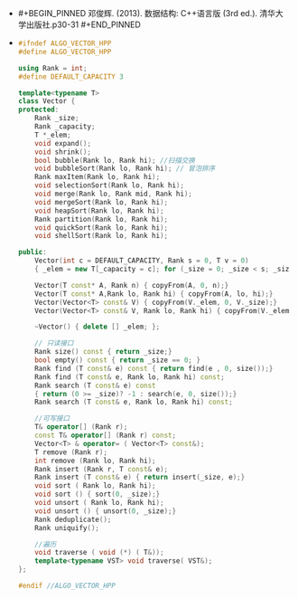 - #+BEGIN_PINNED
  邓俊辉. (2013). 数据结构: C++语言版 (3rd ed.). 清华大学出版社.p30-31
  #+END_PINNED
- ```C++
  #ifndef ALGO_VECTOR_HPP
  #define ALGO_VECTOR_HPP
  
  using Rank = int;
  #define DEFAULT_CAPACITY 3
  
  template<typename T>
  class Vector {
  protected:
      Rank _size;
      Rank _capacity;
      T *_elem;
      void expand();
      void shrink();
      bool bubble(Rank lo, Rank hi); //扫描交换
      void bubbleSort(Rank lo, Rank hi); // 冒泡排序
      Rank maxItem(Rank lo, Rank hi);
      void selectionSort(Rank lo, Rank hi);
      void merge(Rank lo, Rank mid, Rank hi);
      void mergeSort(Rank lo, Rank hi);
      void heapSort(Rank lo, Rank hi);
      Rank partition(Rank lo, Rank hi);
      void quickSort(Rank lo, Rank hi);
      void shellSort(Rank lo, Rank hi);
  
  public:
      Vector(int c = DEFAULT_CAPACITY, Rank s = 0, T v = 0)
      { _elem = new T[_capacity = c]; for (_size = 0; _size < s; _size++) { _elem[_size] = v; }}
  
      Vector(T const* A, Rank n) { copyFrom(A, 0, n);}
      Vector(T const* A,Rank lo, Rank hi) { copyFrom(A, lo, hi);}
      Vector(Vector<T> const& V) { copyFrom(V._elem, 0, V._size);}
      Vector(Vector<T> const& V, Rank lo, Rank hi) { copyFrom(V._elem, lo, hi);}
  
      ~Vector() { delete [] _elem; };
  
      // 只读接口
      Rank size() const { return _size;}
      bool empty() const { return _size == 0; }
      Rank find (T const& e) const { return find(e , 0, size());}
      Rank find (T const& e, Rank lo, Rank hi) const;
      Rank search (T const& e) const
      { return (0 >= _size)? -1 : search(e, 0, size());}
      Rank search (T const& e, Rank lo, Rank hi) const;
  
      //可写接口
      T& operator[] (Rank r);
      const T& operator[] (Rank r) const;
      Vector<T> & operator= ( Vector<T> const&);
      T remove (Rank r);
      int remove (Rank lo, Rank hi);
      Rank insert (Rank r, T const& e);
      Rank insert (T const& e) { return insert(_size, e);}
      void sort ( Rank lo, Rank hi);
      void sort () { sort(0, _size);}
      void unsort ( Rank lo, Rank hi);
      void unsort () { unsort(0, _size);}
      Rank deduplicate();
      Rank uniquify();
  
      //遍历
      void traverse ( void (*) ( T&));
      template<typename VST> void traverse( VST&);
  };
  
  #endif //ALGO_VECTOR_HPP
  
  ```